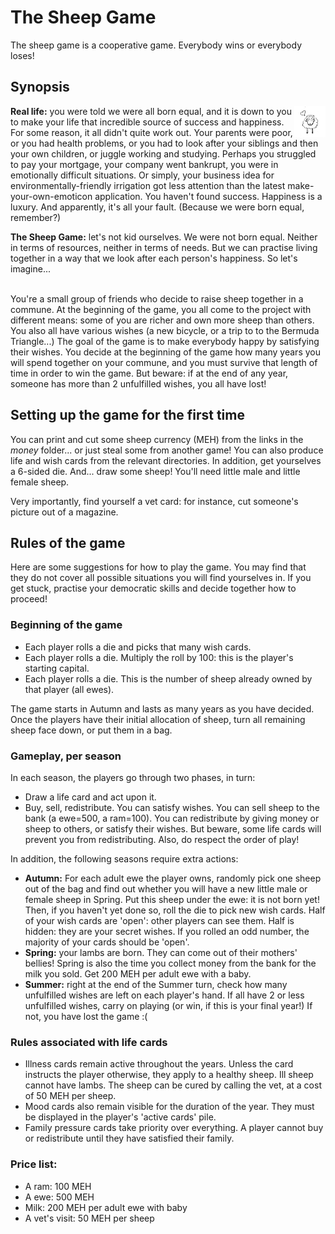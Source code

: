 # The Sheep Game

The sheep game is a cooperative game. Everybody wins or everybody loses!

## Synopsis 

<img style="width: 50px; height: 50px;" alt="The sheep game" src="img/ram.png" align="right">

**Real life:** you were told we were all born equal, and it is down to you to make your life that incredible source of success and happiness. For some reason, it all didn't quite work out. Your parents were poor, or you had health problems, or you had to look after your siblings and then your own children, or juggle working and studying. Perhaps you struggled to pay your mortgage, your company went bankrupt, you were in emotionally difficult situations. Or simply, your business idea for environmentally-friendly irrigation got less attention than the latest make-your-own-emoticon application. You haven't found success. Happiness is a luxury. And apparently, it's all your fault. (Because we were born equal, remember?)

**The Sheep Game:** let's not kid ourselves. We were not born equal. Neither in terms of resources, neither in terms of needs. But we can practise living together in a way that we look after each person's happiness. So let's imagine...


<br>
You're a small group of friends who decide to raise sheep together in a commune. At the beginning of the game, you all come to the project with different means: some of you are richer and own more sheep than others. You also all have various wishes (a new bicycle, or a trip to to the Bermuda Triangle...) The goal of the game is to make everybody happy by satisfying their wishes. You decide at the beginning of the game how many years you will spend together on your commune, and you must survive that length of time in order to win the game. But beware: if at the end of any year, someone has more than 2 unfulfilled wishes, you all have lost!


## Setting up the game for the first time

You can print and cut some sheep currency (MEH) from the links in the *money* folder... or just steal some from another game! You can also produce life and wish cards from the relevant directories. In addition, get yourselves a 6-sided die. And... draw some sheep! You'll need little male and little female sheep.

Very importantly, find yourself a vet card: for instance, cut someone's picture out of a magazine.


## Rules of the game

Here are some suggestions for how to play the game. You may find that they do not cover all possible situations you will find yourselves in. If you get stuck, practise your democratic skills and decide together how to proceed!

### Beginning of the game

* Each player rolls a die and picks that many wish cards.
* Each player rolls a die. Multiply the roll by 100: this is the player's starting capital.
* Each player rolls a die. This is the number of sheep already owned by that player (all ewes).

The game starts in Autumn and lasts as many years as you have decided. Once the players have their initial allocation of sheep, turn all remaining sheep face down, or put them in a bag.

### Gameplay, per season

In each season, the players go through two phases, in turn:

* Draw a life card and act upon it.
* Buy, sell, redistribute. You can satisfy wishes. You can sell sheep to the bank (a ewe=500, a ram=100). You can redistribute by giving money or sheep to others, or satisfy their wishes. But beware, some
life cards will prevent you from redistributing. Also, do respect the order of play!

In addition, the following seasons require extra actions:

* **Autumn:** For each adult ewe the player owns, randomly pick one sheep out of the bag and find out whether you will have a new little male or female sheep in Spring. Put this sheep under the ewe: it is not born yet! Then, if you haven't yet done so, roll the die to pick new wish cards. Half of your wish cards are 'open': other players can see them. Half is hidden: they are your secret wishes. If you rolled an odd number, the majority of your cards should be 'open'.
* **Spring:** your lambs are born. They can come out of their mothers' bellies! Spring is also the time you collect money from the bank for the milk you sold. Get 200 MEH per adult ewe with a baby.
* **Summer:** right at the end of the Summer turn, check how many unfulfilled wishes are left on each player's hand. If all have 2 or less unfulfilled wishes, carry on playing (or win, if this is your
final year!) If not, you have lost the game :(

### Rules associated with life cards

* Illness cards remain active throughout the years. Unless the card instructs the player otherwise, they apply to a healthy sheep. Ill sheep cannot have lambs. The sheep can be cured by calling the vet, at a cost of 50 MEH per sheep.
* Mood cards also remain visible for the duration of the year. They must be displayed in the player's 'active cards' pile.
* Family pressure cards take priority over everything. A player cannot buy or redistribute until they have satisfied their family.


### Price list:

* A ram: 100 MEH
* A ewe: 500 MEH
* Milk: 200 MEH per adult ewe with baby
* A vet's visit: 50 MEH per sheep


